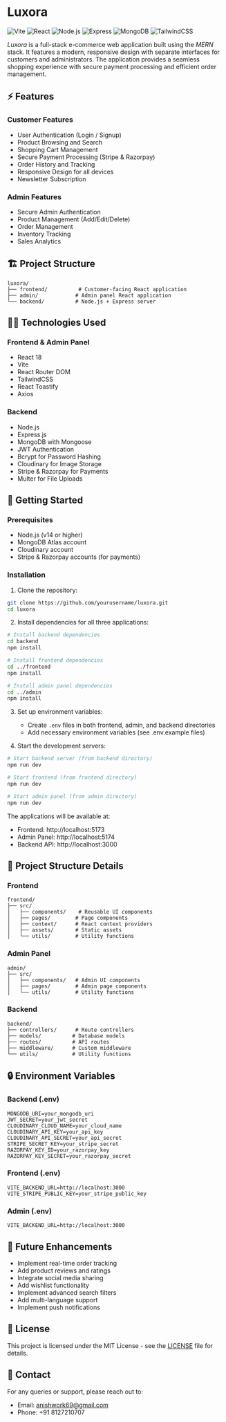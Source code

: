 # Luxora
![Vite](https://img.shields.io/badge/Vite-646CFF?style=for-the-badge&logo=vite&logoColor=white)
![React](https://img.shields.io/badge/React-20232A?style=for-the-badge&logo=react&logoColor=61DAFB)
![Node.js](https://img.shields.io/badge/Node.js-339933?style=for-the-badge&logo=nodedotjs&logoColor=white)
![Express](https://img.shields.io/badge/Express-000000?style=for-the-badge&logo=express&logoColor=white)
![MongoDB](https://img.shields.io/badge/MongoDB-47A248?style=for-the-badge&logo=mongodb&logoColor=white)
![TailwindCSS](https://img.shields.io/badge/Tailwind_CSS-38B2AC?style=for-the-badge&logo=tailwind-css&logoColor=white)

*Luxora* is a full-stack e-commerce web application built using the *MERN* stack. It features a modern, responsive design with separate interfaces for customers and administrators. The application provides a seamless shopping experience with secure payment processing and efficient order management.

## ⚡ Features

### Customer Features
- User Authentication (Login / Signup)
- Product Browsing and Search
- Shopping Cart Management
- Secure Payment Processing (Stripe & Razorpay)
- Order History and Tracking
- Responsive Design for all devices
- Newsletter Subscription

### Admin Features
- Secure Admin Authentication
- Product Management (Add/Edit/Delete)
- Order Management
- Inventory Tracking
- Sales Analytics

## 🏗️ Project Structure
```
luxora/
├── frontend/          # Customer-facing React application
├── admin/            # Admin panel React application
└── backend/          # Node.js + Express server
```

## 👩‍💻 Technologies Used

### Frontend & Admin Panel
- React 18
- Vite
- React Router DOM
- TailwindCSS
- React Toastify
- Axios

### Backend
- Node.js
- Express.js
- MongoDB with Mongoose
- JWT Authentication
- Bcrypt for Password Hashing
- Cloudinary for Image Storage
- Stripe & Razorpay for Payments
- Multer for File Uploads

## 🚀 Getting Started

### Prerequisites
- Node.js (v14 or higher)
- MongoDB Atlas account
- Cloudinary account
- Stripe & Razorpay accounts (for payments)

### Installation

1. Clone the repository:
```bash
git clone https://github.com/yourusername/luxora.git
cd luxora
```

2. Install dependencies for all three applications:
```bash
# Install backend dependencies
cd backend
npm install

# Install frontend dependencies
cd ../frontend
npm install

# Install admin panel dependencies
cd ../admin
npm install
```

3. Set up environment variables:
   - Create `.env` files in both frontend, admin, and backend directories
   - Add necessary environment variables (see .env.example files)

4. Start the development servers:
```bash
# Start backend server (from backend directory)
npm run dev

# Start frontend (from frontend directory)
npm run dev

# Start admin panel (from admin directory)
npm run dev
```

The applications will be available at:
- Frontend: http://localhost:5173
- Admin Panel: http://localhost:5174
- Backend API: http://localhost:3000

## 📁 Project Structure Details

### Frontend
```
frontend/
├── src/
│   ├── components/    # Reusable UI components
│   ├── pages/        # Page components
│   ├── context/      # React context providers
│   ├── assets/       # Static assets
│   └── utils/        # Utility functions
```

### Admin Panel
```
admin/
├── src/
│   ├── components/   # Admin UI components
│   ├── pages/        # Admin page components
│   └── utils/        # Utility functions
```

### Backend
```
backend/
├── controllers/      # Route controllers
├── models/          # Database models
├── routes/          # API routes
├── middleware/      # Custom middleware
└── utils/           # Utility functions
```

## 🔒 Environment Variables

### Backend (.env)
```
MONGODB_URI=your_mongodb_uri
JWT_SECRET=your_jwt_secret
CLOUDINARY_CLOUD_NAME=your_cloud_name
CLOUDINARY_API_KEY=your_api_key
CLOUDINARY_API_SECRET=your_api_secret
STRIPE_SECRET_KEY=your_stripe_secret
RAZORPAY_KEY_ID=your_razorpay_key
RAZORPAY_KEY_SECRET=your_razorpay_secret
```

### Frontend (.env)
```
VITE_BACKEND_URL=http://localhost:3000
VITE_STRIPE_PUBLIC_KEY=your_stripe_public_key
```

### Admin (.env)
```
VITE_BACKEND_URL=http://localhost:3000
```

## 🧣 Future Enhancements
- Implement real-time order tracking
- Add product reviews and ratings
- Integrate social media sharing
- Add wishlist functionality
- Implement advanced search filters
- Add multi-language support
- Implement push notifications

## 📄 License

This project is licensed under the MIT License - see the [LICENSE](./LICENSE) file for details.

## 👥 Contact

For any queries or support, please reach out to:
- Email: anishwork69@gmail.com
- Phone: +91 8127210707 